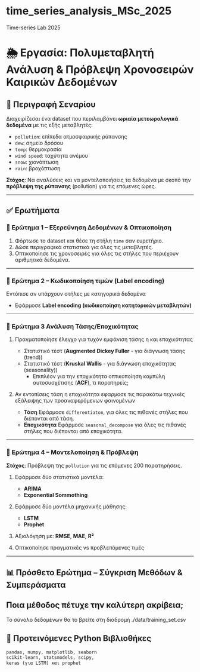 # time_series_analysis_MSc_2025
Time-series Lab 2025


# 🌦️ Εργασία: Πολυμεταβλητή Ανάλυση & Πρόβλεψη Χρονοσειρών Καιρικών Δεδομένων

## 📘 Περιγραφή Σεναρίου

Διαχειρίζεσαι ένα dataset που περιλαμβάνει **ωριαία μετεωρολογικά δεδομένα** με τις εξής μεταβλητές:

- `pollution`: επίπεδα ατμοσφαιρικής ρύπανσης
- `dew`: σημείο δρόσου
- `temp`: θερμοκρασία
- `wind speed`: ταχύτητα ανέμου
- `snow`: χιονόπτωση
- `rain`: βροχόπτωση

**Στόχος**: Να αναλύσεις και να μοντελοποιήσεις τα δεδομένα με σκοπό την **πρόβλεψη της ρύπανσης** (pollution) για τις επόμενες ώρες.

---

## ✅ Ερωτήματα

### 🔹 Ερώτημα 1 – Εξερεύνηση Δεδομένων & Οπτικοποίηση

1. Φόρτωσε το dataset και θέσε τη στήλη `time` σαν ευρετήριο.
2. Δώσε περιγραφικά στατιστικά για όλες τις μεταβλητές.
3. Οπτικοποίησε τις χρονοσειρές για όλες τις στήλες που περιέχουν αριθμητικά δεδομένα.

---

### 🔹 Ερώτημα 2 – Κωδικοποίηση τιμών (Label encoding)

Εντόπισε αν υπάρχουν στήλες με κατηγορικά δεδομένα
   - Εφάρμοσε **Label encoding (κωδικοποίηση κατητορικών μεταβλητών)**

---

### 🔹 Ερώτημα 3 Ανάλυση Τάσης/Εποχικότητας

1. Πραγματοποίησε έλεγχο για τυχόν εμφάνιση τάσης η και εποχικότητας
   - Στατιστικό τέστ (**Augmented Dickey Fuller** - για διάγνωση τάσης (trend))
   - Στατιστικό τέστ (**Kruskal Wallis** - για διάγνωση εποχικότητας (seasonality))
      -  Επιπλέον για την εποχικότητα οπτικοποίηση καμπύλη αυτοσυσχέτισης (**ACF**), τι παρατηρείς; 


2. Αν εντοπίσεις τάση η εποχικότητα εφαρμοσε τις παρακάτω τεχνικές εξάλειψης των προαναφερόμενων φαινομένων
   - **Τάση**
       Εφάρμοσε `differentiaton`, για όλες τις πιθανές στήλες που διέπονται από τάση.
   - **Εποχικότητα**
       Εφάρμοσε `seasonal_decompose` για όλες τις πιθανές στήλες που διέπονται από εποχικότητα.

---

### 🔹 Ερώτημα 4 – Μοντελοποίηση & Πρόβλεψη

**Στόχος**: Πρόβλεψη της `pollution` για τις επόμενες 200 παρατηρήσεις.

1. Εφάρμοσε δύο στατιστικά μοντέλα:
   - **ARIMA**
   - **Exponential Sommothing**
2. Εφάρμοσε δύο μοντέλα μηχανικής μάθησης:
   - **LSTM**
   - **Prophet**

3. Αξιολόγηση με: **RMSE**, **MAE**, **R²**
4. Οπτικοποίησε πραγματικές vs προβλεπόμενες τιμές

---
## 📊 Πρόσθετο Ερώτημα – Σύγκριση Μεθόδων & Συμπεράσματα
Ποια μέθοδος πέτυχε την καλύτερη ακρίβεια;
---

 Το σύνολο δεδομένων θα το βρείτε στη διαδρομή ./data/training_set.csv

## 🧰 Προτεινόμενες Python Βιβλιοθήκες

```python
pandas, numpy, matplotlib, seaborn
scikit-learn, statsmodels, scipy, 
keras (για LSTM) και prophet


